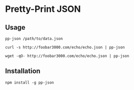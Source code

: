 Pretty-Print JSON
===

Usage
---

    pp-json /path/to/data.json

    curl -s http://foobar3000.com/echo/echo.json | pp-json

    wget -qO- http://foobar3000.com/echo/echo.json | pp-json

Installation
---

    npm install -g pp-json
